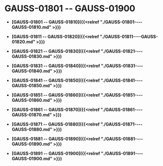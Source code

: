 # GAUSS-01801 -- GAUSS-01900<a name="ZH-CN_TOPIC_0302073453"></a>

-   **[GAUSS-01801 -- GAUSS-01810]({{<relref "./GAUSS-01801----GAUSS-01810.md" >}})**  

-   **[GAUSS-01811 -- GAUSS-01820]({{<relref "./GAUSS-01811----GAUSS-01820.md" >}})**  

-   **[GAUSS-01821 -- GAUSS-01830]({{<relref "./GAUSS-01821----GAUSS-01830.md" >}})**  

-   **[GAUSS-01831 -- GAUSS-01840]({{<relref "./GAUSS-01831----GAUSS-01840.md" >}})**  

-   **[GAUSS-01841 -- GAUSS-01850]({{<relref "./GAUSS-01841----GAUSS-01850.md" >}})**  

-   **[GAUSS-01851 -- GAUSS-01860]({{<relref "./GAUSS-01851----GAUSS-01860.md" >}})**  

-   **[GAUSS-01861 -- GAUSS-01870]({{<relref "./GAUSS-01861----GAUSS-01870.md" >}})**  

-   **[GAUSS-01871 -- GAUSS-01880]({{<relref "./GAUSS-01871----GAUSS-01880.md" >}})**  

-   **[GAUSS-01881 -- GAUSS-01890]({{<relref "./GAUSS-01881----GAUSS-01890.md" >}})**  

-   **[GAUSS-01891 -- GAUSS-01900]({{<relref "./GAUSS-01891----GAUSS-01900.md" >}})**  


